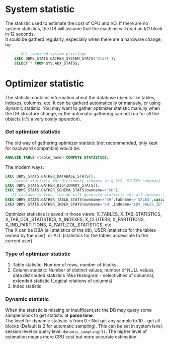 # System statistic
The statistic used to estimate the cost of CPU and I/O. If there are no system statistics, the DB will assume that the machine will read an I/O block in 12 seconds.   
It sould be gatherd regularly, especially when there are a hardware change, by:
```SQL
    -- ALL required system privilage
    EXEC DBMS_STATS.GATHER_SYSTEM_STATS('Start');
    SELECT * FROM SYS.AUX_STATS$;
```
# Optimizer statistic
The statistic contains information about the database objects like tables, indexes, columns, etc. It can be gatherd automatically or manualy, or using dynamic statistic. You may want to gather optimizer statistic manully when the DB structure change, or the automatic gathering can not run for all the objects (it's a very costly operation).


### Get optimizer statistic
The old way of gathering optimizer statistic (not recommended, only kept for backward compatible) would be:

```SQL
ANALYZE TABLE <table_name> COMPUTE STATISTICS;
``` 

The modern ways:
```SQL
EXEC DBMS_STATS.GATHER_DATABASE_STATS();
--- Gather statistic for dictionary schemas (e.g SYS, SYSTEM schemas)
EXEC DBMS_STATS.GATHER_DISTIONARY_STATS();
EXEC DBMS_STATS.GATHER_SCHEMA_STATS(ownname=>'SH');
-- If cascade is true, the db will generate statistic for all indexes of that table.
EXEC DBMS_STATS.GATHER_TABLE_STATS(ownname=>'SH',tabname=>'SALES',cascade=>'true');
EXEX DBMS_STATS.GATHER_INDEX_STATS(ownname='SH',indname='IDX_SALES_ID');
```

Optimizer statistics is saved in those views: X_TABLES, X_TAB_STATISTICS, X_TAB_COL_STATISTICS, X_INDEXES, X_CLUTERS, X_PARTITIONS, X_IND_PARTITIONS, X_PART_COL_STATISTICS, etc.  
The X can be DBA (all statistics of the db), USER (statistics for the tables owned by the user), or ALL (statistics for the tables accessible to the current user).
### Type of optimizer statistic
1. Table statistic: Number of rows, number of blocks
2. Column statistic: Number of distinct values, number of NULL values, data distributed statistics (Aka Histogram - selectivities of columns), extended statistic (Logical relations of columns)
3. Index statistic

### Dynamic statistic
When the statistic is missing or insufficent,etc the DB may query some sample block to get statistic at __parse time__.  
The level for dynamic statistic is from 0 - Not get any sample  to 10 - get all blocks (Default is 2 for automatic sampling). This can be set in system level, session level or query level `dynamic_sampling(1)`. The higher level of estimation means more CPU cost but more accurate estimation.